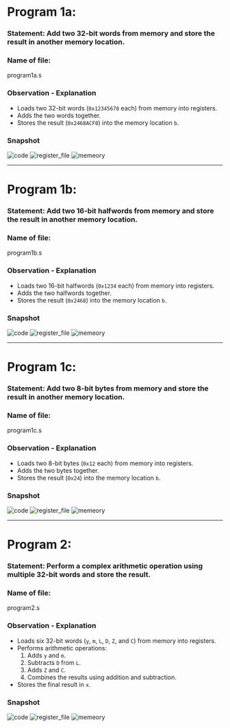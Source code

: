 # Program 1a: 
### Statement: Add two 32-bit words from memory and store the result in another memory location.

### Name of file:
program1a.s

### Observation - Explanation
- Loads two 32-bit words (`0x12345678` each) from memory into registers.
- Adds the two words together.
- Stores the result (`0x2468ACF0`) into the memory location `b`.



### Snapshot
![code](https://github.com/ChethanReddyGN/COD-Lab/blob/c35657739111ad4b4aaa398d44717d3fde6147c5/week2/Screenshot%202024-11-16%20171145.png)
![register_file](https://github.com/ChethanReddyGN/COD-Lab/blob/c35657739111ad4b4aaa398d44717d3fde6147c5/week2/Screenshot%202024-11-16%20171203.png)
![memeory](https://github.com/ChethanReddyGN/COD-Lab/blob/c35657739111ad4b4aaa398d44717d3fde6147c5/week2/Screenshot%202024-11-16%20171215.png)

---

# Program 1b: 
### Statement: Add two 16-bit halfwords from memory and store the result in another memory location.

### Name of file:
program1b.s

### Observation - Explanation
- Loads two 16-bit halfwords (`0x1234` each) from memory into registers.
- Adds the two halfwords together.
- Stores the result (`0x2468`) into the memory location `b`.


### Snapshot
![code](https://github.com/ChethanReddyGN/COD-Lab/blob/c35657739111ad4b4aaa398d44717d3fde6147c5/week2/Screenshot%202024-11-16%20171236.png)
![register_file](https://github.com/ChethanReddyGN/COD-Lab/blob/c35657739111ad4b4aaa398d44717d3fde6147c5/week2/Screenshot%202024-11-16%20171247.png)
![memeory](https://github.com/ChethanReddyGN/COD-Lab/blob/c35657739111ad4b4aaa398d44717d3fde6147c5/week2/Screenshot%202024-11-16%20171255.png)

---

# Program 1c: 
### Statement: Add two 8-bit bytes from memory and store the result in another memory location.

### Name of file:
program1c.s

### Observation - Explanation
- Loads two 8-bit bytes (`0x12` each) from memory into registers.
- Adds the two bytes together.
- Stores the result (`0x24`) into the memory location `b`.



### Snapshot
![code](https://github.com/ChethanReddyGN/COD-Lab/blob/c35657739111ad4b4aaa398d44717d3fde6147c5/week2/Screenshot%202024-11-16%20171316.png)
![register_file](https://github.com/ChethanReddyGN/COD-Lab/blob/c35657739111ad4b4aaa398d44717d3fde6147c5/week2/Screenshot%202024-11-16%20171325.png)
![memeory](https://github.com/ChethanReddyGN/COD-Lab/blob/c35657739111ad4b4aaa398d44717d3fde6147c5/week2/Screenshot%202024-11-16%20171333.png)

---

# Program 2: 
### Statement: Perform a complex arithmetic operation using multiple 32-bit words and store the result.

### Name of file:
program2.s

### Observation - Explanation
- Loads six 32-bit words (`y`, `m`, `L`, `D`, `Z`, and `C`) from memory into registers.
- Performs arithmetic operations:
  1. Adds `y` and `m`.
  2. Subtracts `D` from `L`.
  3. Adds `Z` and `C`.
  4. Combines the results using addition and subtraction.
- Stores the final result in `x`.


### Snapshot
![code](https://github.com/ChethanReddyGN/COD-Lab/blob/c35657739111ad4b4aaa398d44717d3fde6147c5/week2/Screenshot%202024-11-16%20171355.png)
![register_file](https://github.com/ChethanReddyGN/COD-Lab/blob/c35657739111ad4b4aaa398d44717d3fde6147c5/week2/Screenshot%202024-11-16%20171409.png)
![memeory](https://github.com/ChethanReddyGN/COD-Lab/blob/c35657739111ad4b4aaa398d44717d3fde6147c5/week2/Screenshot%202024-11-16%20171425.png)
